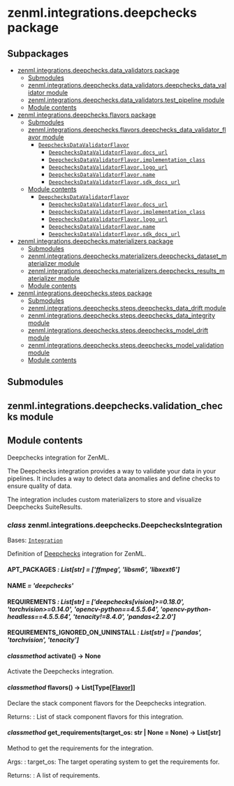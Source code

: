 # zenml.integrations.deepchecks package

## Subpackages

* [zenml.integrations.deepchecks.data_validators package](zenml.integrations.deepchecks.data_validators.md)
  * [Submodules](zenml.integrations.deepchecks.data_validators.md#submodules)
  * [zenml.integrations.deepchecks.data_validators.deepchecks_data_validator module](zenml.integrations.deepchecks.data_validators.md#zenml-integrations-deepchecks-data-validators-deepchecks-data-validator-module)
  * [zenml.integrations.deepchecks.data_validators.test_pipeline module](zenml.integrations.deepchecks.data_validators.md#zenml-integrations-deepchecks-data-validators-test-pipeline-module)
  * [Module contents](zenml.integrations.deepchecks.data_validators.md#module-contents)
* [zenml.integrations.deepchecks.flavors package](zenml.integrations.deepchecks.flavors.md)
  * [Submodules](zenml.integrations.deepchecks.flavors.md#submodules)
  * [zenml.integrations.deepchecks.flavors.deepchecks_data_validator_flavor module](zenml.integrations.deepchecks.flavors.md#module-zenml.integrations.deepchecks.flavors.deepchecks_data_validator_flavor)
    * [`DeepchecksDataValidatorFlavor`](zenml.integrations.deepchecks.flavors.md#zenml.integrations.deepchecks.flavors.deepchecks_data_validator_flavor.DeepchecksDataValidatorFlavor)
      * [`DeepchecksDataValidatorFlavor.docs_url`](zenml.integrations.deepchecks.flavors.md#zenml.integrations.deepchecks.flavors.deepchecks_data_validator_flavor.DeepchecksDataValidatorFlavor.docs_url)
      * [`DeepchecksDataValidatorFlavor.implementation_class`](zenml.integrations.deepchecks.flavors.md#zenml.integrations.deepchecks.flavors.deepchecks_data_validator_flavor.DeepchecksDataValidatorFlavor.implementation_class)
      * [`DeepchecksDataValidatorFlavor.logo_url`](zenml.integrations.deepchecks.flavors.md#zenml.integrations.deepchecks.flavors.deepchecks_data_validator_flavor.DeepchecksDataValidatorFlavor.logo_url)
      * [`DeepchecksDataValidatorFlavor.name`](zenml.integrations.deepchecks.flavors.md#zenml.integrations.deepchecks.flavors.deepchecks_data_validator_flavor.DeepchecksDataValidatorFlavor.name)
      * [`DeepchecksDataValidatorFlavor.sdk_docs_url`](zenml.integrations.deepchecks.flavors.md#zenml.integrations.deepchecks.flavors.deepchecks_data_validator_flavor.DeepchecksDataValidatorFlavor.sdk_docs_url)
  * [Module contents](zenml.integrations.deepchecks.flavors.md#module-zenml.integrations.deepchecks.flavors)
    * [`DeepchecksDataValidatorFlavor`](zenml.integrations.deepchecks.flavors.md#zenml.integrations.deepchecks.flavors.DeepchecksDataValidatorFlavor)
      * [`DeepchecksDataValidatorFlavor.docs_url`](zenml.integrations.deepchecks.flavors.md#zenml.integrations.deepchecks.flavors.DeepchecksDataValidatorFlavor.docs_url)
      * [`DeepchecksDataValidatorFlavor.implementation_class`](zenml.integrations.deepchecks.flavors.md#zenml.integrations.deepchecks.flavors.DeepchecksDataValidatorFlavor.implementation_class)
      * [`DeepchecksDataValidatorFlavor.logo_url`](zenml.integrations.deepchecks.flavors.md#zenml.integrations.deepchecks.flavors.DeepchecksDataValidatorFlavor.logo_url)
      * [`DeepchecksDataValidatorFlavor.name`](zenml.integrations.deepchecks.flavors.md#zenml.integrations.deepchecks.flavors.DeepchecksDataValidatorFlavor.name)
      * [`DeepchecksDataValidatorFlavor.sdk_docs_url`](zenml.integrations.deepchecks.flavors.md#zenml.integrations.deepchecks.flavors.DeepchecksDataValidatorFlavor.sdk_docs_url)
* [zenml.integrations.deepchecks.materializers package](zenml.integrations.deepchecks.materializers.md)
  * [Submodules](zenml.integrations.deepchecks.materializers.md#submodules)
  * [zenml.integrations.deepchecks.materializers.deepchecks_dataset_materializer module](zenml.integrations.deepchecks.materializers.md#zenml-integrations-deepchecks-materializers-deepchecks-dataset-materializer-module)
  * [zenml.integrations.deepchecks.materializers.deepchecks_results_materializer module](zenml.integrations.deepchecks.materializers.md#zenml-integrations-deepchecks-materializers-deepchecks-results-materializer-module)
  * [Module contents](zenml.integrations.deepchecks.materializers.md#module-contents)
* [zenml.integrations.deepchecks.steps package](zenml.integrations.deepchecks.steps.md)
  * [Submodules](zenml.integrations.deepchecks.steps.md#submodules)
  * [zenml.integrations.deepchecks.steps.deepchecks_data_drift module](zenml.integrations.deepchecks.steps.md#zenml-integrations-deepchecks-steps-deepchecks-data-drift-module)
  * [zenml.integrations.deepchecks.steps.deepchecks_data_integrity module](zenml.integrations.deepchecks.steps.md#zenml-integrations-deepchecks-steps-deepchecks-data-integrity-module)
  * [zenml.integrations.deepchecks.steps.deepchecks_model_drift module](zenml.integrations.deepchecks.steps.md#zenml-integrations-deepchecks-steps-deepchecks-model-drift-module)
  * [zenml.integrations.deepchecks.steps.deepchecks_model_validation module](zenml.integrations.deepchecks.steps.md#zenml-integrations-deepchecks-steps-deepchecks-model-validation-module)
  * [Module contents](zenml.integrations.deepchecks.steps.md#module-contents)

## Submodules

## zenml.integrations.deepchecks.validation_checks module

## Module contents

Deepchecks integration for ZenML.

The Deepchecks integration provides a way to validate your data in your
pipelines. It includes a way to detect data anomalies and define checks to
ensure quality of data.

The integration includes custom materializers to store and visualize Deepchecks
SuiteResults.

### *class* zenml.integrations.deepchecks.DeepchecksIntegration

Bases: [`Integration`](zenml.integrations.md#zenml.integrations.integration.Integration)

Definition of [Deepchecks]([https://github.com/deepchecks/deepchecks](https://github.com/deepchecks/deepchecks)) integration for ZenML.

#### APT_PACKAGES *: List[str]* *= ['ffmpeg', 'libsm6', 'libxext6']*

#### NAME *= 'deepchecks'*

#### REQUIREMENTS *: List[str]* *= ['deepchecks[vision]>=0.18.0', 'torchvision>=0.14.0', 'opencv-python==4.5.5.64', 'opencv-python-headless==4.5.5.64', 'tenacity!=8.4.0', 'pandas<2.2.0']*

#### REQUIREMENTS_IGNORED_ON_UNINSTALL *: List[str]* *= ['pandas', 'torchvision', 'tenacity']*

#### *classmethod* activate() → None

Activate the Deepchecks integration.

#### *classmethod* flavors() → List[Type[[Flavor](zenml.stack.md#zenml.stack.flavor.Flavor)]]

Declare the stack component flavors for the Deepchecks integration.

Returns:
: List of stack component flavors for this integration.

#### *classmethod* get_requirements(target_os: str | None = None) → List[str]

Method to get the requirements for the integration.

Args:
: target_os: The target operating system to get the requirements for.

Returns:
: A list of requirements.
